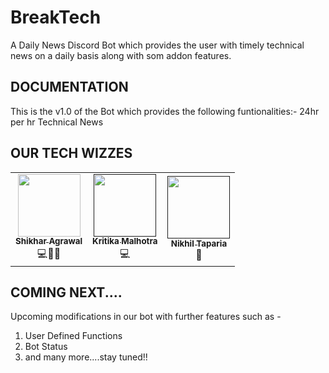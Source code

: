 # BreakTech

A Daily News Discord Bot which provides the user with timely technical news on a daily basis along with som addon features.

## DOCUMENTATION

This is the v1.0 of the Bot which provides the following funtionalities:- 
24hr per hr Technical News

## OUR TECH WIZZES

<table>
  <tr>
    <td align="center">
            <a href="https://github.com/shikharagrawal2002">
              <img src="" width="100px" alt=""/><br />
              <sub><b>Shikhar Agrawal</b></sub>
            </a><br/>   
                💻🏸🏓
          </td>
    <td align="center">
            <a href="">
              <img src="" width="100px" alt=""/><br />
              <sub><b>Kritika Malhotra</b></sub>
            </a><br/>
            <a >
                💻
            </a>
          </td>
    <td align="center">
            <a href=''>
              <img src="" width="100px" alt=""/><br />
              <sub><b>Nikhil Taparia</b></sub>
            </a><br/>
            <a >
                📖
            </a>
          </td>
  </tr>
</table>
  
## COMING NEXT....

Upcoming modifications in our bot with further features such as - 

1. User Defined Functions
2. Bot Status
3. and many more....stay tuned!!
